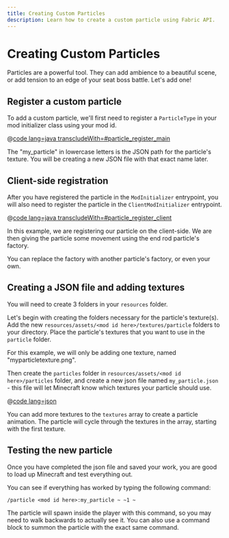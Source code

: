 ```yaml
---
title: Creating Custom Particles
description: Learn how to create a custom particle using Fabric API.
---
```


# Creating Custom Particles

Particles are a powerful tool. They can add ambience to a beautiful scene, or add tension to an edge of your seat boss battle. Let's add one!

## Register a custom particle

To add a custom particle, we'll first need to register a `ParticleType` in your mod initializer class using your mod id.

@[code lang=java transcludeWith=#particle_register_main](@/reference/latest/src/main/java/com/example/docs/FabricDocsReference.java)

The "my_particle" in lowercase letters is the JSON path for the particle's texture. You will be creating a new JSON file with that exact name later.

## Client-side registration

After you have registered the particle in the `ModInitializer` entrypoint, you will also need to register the particle in the `ClientModInitializer` entrypoint.

@[code lang=java transcludeWith=#particle_register_client](@/reference/latest/src/client/java/com/example/docs/FabricDocsReferenceClient.java)

In this example, we are registering our particle on the client-side. We are then giving the particle some movement using the end rod particle's factory.

You can replace the factory with another particle's factory, or even your own.

## Creating a JSON file and adding textures

You will need to create 3 folders in your `resources` folder.

Let's begin with creating the folders necessary for the particle's texture(s). Add the new `resources/assets/<mod id here>/textures/particle` folders to your directory. Place the particle's textures that you want to use in the `particle` folder.

For this example, we will only be adding one texture, named "myparticletexture.png".

Then create the `particles` folder in  `resources/assets/<mod id here>/particles` folder, and create a new json file named `my_particle.json` - this file will let Minecraft know which textures your particle should use.

@[code lang=json](@/reference/latest/src/main/resources/assets/fabric-docs-reference/particles/my_particle.json)

You can add more textures to the `textures` array to create a particle animation. The particle will cycle through the textures in the array, starting with the first texture.

## Testing the new particle

Once you have completed the json file and saved your work, you are good to load up Minecraft and test everything out.

You can see if everything has worked by typing the following command:

```
/particle <mod id here>:my_particle ~ ~1 ~
```

The particle will spawn inside the player with this command, so you may need to walk backwards to actually see it. You can also use a command block to summon the particle with the exact same command.